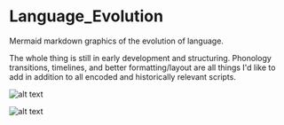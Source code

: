 # Language_Evolution
Mermaid markdown graphics of the evolution of language.

The whole thing is still in early development and structuring.
Phonology transitions, timelines, and better formatting/layout are all things I'd like to add in addition to all encoded and historically relevant scripts.

![alt text](https://i.imgur.com/hjFuq69.jpg)

![alt text](https://i.imgur.com/LY4RdAO.png)
